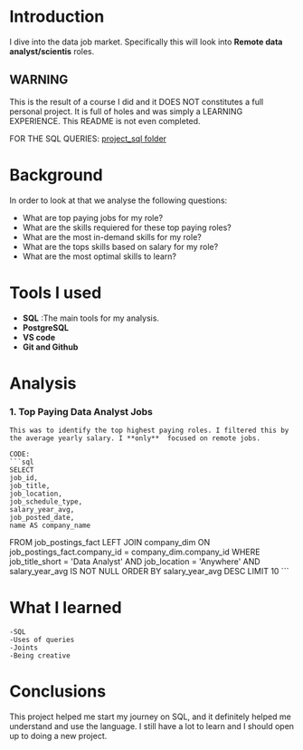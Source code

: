 # Introduction
I dive into the data job market. Specifically this will look into 
**Remote data analyst/scientis** roles.


## WARNING
This is the result of a course I did and it DOES NOT constitutes a full personal project. It is full of holes and was simply a LEARNING EXPERIENCE. This README is not even completed.

FOR THE SQL QUERIES: [project_sql folder](/project_sql/)
# Background
In order to look at that we analyse the following questions:
- What are top paying jobs for my role?
- What are the skills requiered for these top paying roles?
- What are the most in-demand skills for my role?
- What are the tops skills based on salary for my role?
- What are the most optimal skills to learn?
# Tools I used
 - **SQL** :The main tools for my analysis.
 - **PostgreSQL**
 - **VS code**
 - **Git and Github**
# Analysis
### 1. Top Paying Data Analyst Jobs
    This was to identify the top highest paying roles. I filtered this by the average yearly salary. I **only**  focused on remote jobs. 

    CODE:
    ```sql
    SELECT
    job_id,
    job_title,
    job_location,
    job_schedule_type,
    salary_year_avg,
    job_posted_date,
    name AS company_name
FROM 
    job_postings_fact
    LEFT JOIN company_dim ON job_postings_fact.company_id = company_dim.company_id
WHERE
    job_title_short = 'Data Analyst' AND
    job_location = 'Anywhere' AND
    salary_year_avg IS NOT NULL
ORDER BY salary_year_avg DESC
LIMIT 10
    ```
# What I learned
    -SQL
    -Uses of queries
    -Joints
    -Being creative

# Conclusions
This project helped me start my journey on SQL, and it definitely helped me understand and use the language. I still have a lot to learn and I should open up to doing a new project.